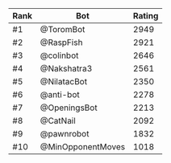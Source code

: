 Rank|Bot|Rating
---|---|---
#1|@ToromBot|2949
#2|@RaspFish|2921
#3|@colinbot|2646
#4|@Nakshatra3|2561
#5|@NilatacBot|2350
#6|@anti-bot|2278
#7|@OpeningsBot|2213
#8|@CatNail|2092
#9|@pawnrobot|1832
#10|@MinOpponentMoves|1018
